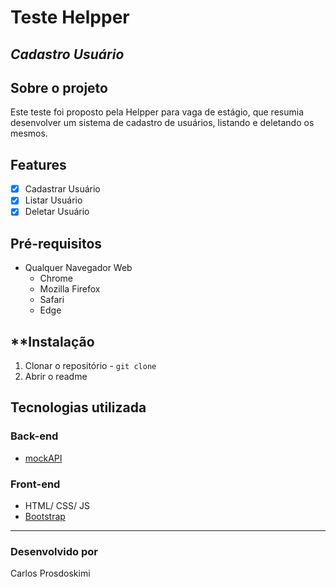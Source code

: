 # Teste Helpper
## _Cadastro Usuário_

## Sobre o projeto

Este teste foi proposto pela Helpper para vaga de estágio, que resumia desenvolver um sistema de cadastro de usuários, listando e deletando os mesmos.

## Features

  - [x] Cadastrar Usuário
  - [x] Listar Usuário
  - [x] Deletar Usuário

## Pré-requisitos

  - Qualquer Navegador Web
    - Chrome
    - Mozilla Firefox
    - Safari
    - Edge  
  
## **Instalação

  1. Clonar o repositório - `git clone`
  2. Abrir o readme

## Tecnologias utilizada
###  Back-end
 - [mockAPI](https://www.mockapi.io/)

### Front-end
 - HTML/ CSS/ JS
 - [Bootstrap](https://getbootstrap.com/)
---
### Desenvolvido por
Carlos Prosdoskimi
